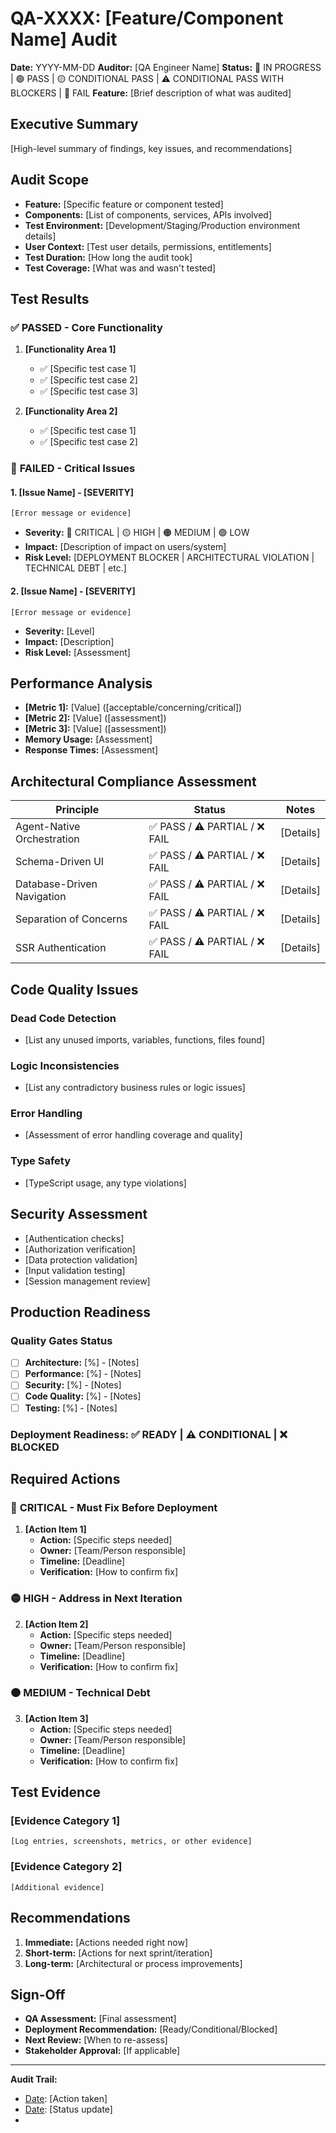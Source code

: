 # QA-XXXX: [Feature/Component Name] Audit

**Date:** YYYY-MM-DD
**Auditor:** [QA Engineer Name]
**Status:** 🔄 IN PROGRESS | 🟢 PASS | 🟡 CONDITIONAL PASS | ⚠️ CONDITIONAL PASS WITH BLOCKERS | 🔴 FAIL
**Feature:** [Brief description of what was audited]

## Executive Summary

[High-level summary of findings, key issues, and recommendations]

## Audit Scope

- **Feature:** [Specific feature or component tested]
- **Components:** [List of components, services, APIs involved]
- **Test Environment:** [Development/Staging/Production environment details]
- **User Context:** [Test user details, permissions, entitlements]
- **Test Duration:** [How long the audit took]
- **Test Coverage:** [What was and wasn't tested]

## Test Results

### ✅ **PASSED - Core Functionality**

1. **[Functionality Area 1]**
   - ✅ [Specific test case 1]
   - ✅ [Specific test case 2]
   - ✅ [Specific test case 3]

2. **[Functionality Area 2]**
   - ✅ [Specific test case 1]
   - ✅ [Specific test case 2]

### 🚨 **FAILED - Critical Issues**

#### 1. **[Issue Name]** - [SEVERITY]
```
[Error message or evidence]
```
- **Severity:** 🔴 CRITICAL | 🟡 HIGH | 🟠 MEDIUM | 🟢 LOW
- **Impact:** [Description of impact on users/system]
- **Risk Level:** [DEPLOYMENT BLOCKER | ARCHITECTURAL VIOLATION | TECHNICAL DEBT | etc.]

#### 2. **[Issue Name]** - [SEVERITY]
```
[Error message or evidence]
```
- **Severity:** [Level]
- **Impact:** [Description]
- **Risk Level:** [Assessment]

## Performance Analysis

- **[Metric 1]:** [Value] ([acceptable/concerning/critical])
- **[Metric 2]:** [Value] ([assessment])
- **[Metric 3]:** [Value] ([assessment])
- **Memory Usage:** [Assessment]
- **Response Times:** [Assessment]

## Architectural Compliance Assessment

| Principle | Status | Notes |
|-----------|---------|-------|
| Agent-Native Orchestration | ✅ PASS / ⚠️ PARTIAL / ❌ FAIL | [Details] |
| Schema-Driven UI | ✅ PASS / ⚠️ PARTIAL / ❌ FAIL | [Details] |
| Database-Driven Navigation | ✅ PASS / ⚠️ PARTIAL / ❌ FAIL | [Details] |
| Separation of Concerns | ✅ PASS / ⚠️ PARTIAL / ❌ FAIL | [Details] |
| SSR Authentication | ✅ PASS / ⚠️ PARTIAL / ❌ FAIL | [Details] |

## Code Quality Issues

### Dead Code Detection
- [List any unused imports, variables, functions, files found]

### Logic Inconsistencies
- [List any contradictory business rules or logic issues]

### Error Handling
- [Assessment of error handling coverage and quality]

### Type Safety
- [TypeScript usage, any type violations]

## Security Assessment

- [Authentication checks]
- [Authorization verification]
- [Data protection validation]
- [Input validation testing]
- [Session management review]

## Production Readiness

### Quality Gates Status
- [ ] **Architecture:** [%] - [Notes]
- [ ] **Performance:** [%] - [Notes]
- [ ] **Security:** [%] - [Notes]
- [ ] **Code Quality:** [%] - [Notes]
- [ ] **Testing:** [%] - [Notes]

### Deployment Readiness: ✅ READY | ⚠️ CONDITIONAL | ❌ BLOCKED

## Required Actions

### 🔴 **CRITICAL - Must Fix Before Deployment**

1. **[Action Item 1]**
   - **Action:** [Specific steps needed]
   - **Owner:** [Team/Person responsible]
   - **Timeline:** [Deadline]
   - **Verification:** [How to confirm fix]

### 🟡 **HIGH - Address in Next Iteration**

2. **[Action Item 2]**
   - **Action:** [Specific steps needed]
   - **Owner:** [Team/Person responsible]
   - **Timeline:** [Deadline]
   - **Verification:** [How to confirm fix]

### 🟠 **MEDIUM - Technical Debt**

3. **[Action Item 3]**
   - **Action:** [Specific steps needed]
   - **Owner:** [Team/Person responsible]
   - **Timeline:** [Deadline]
   - **Verification:** [How to confirm fix]

## Test Evidence

### [Evidence Category 1]
```
[Log entries, screenshots, metrics, or other evidence]
```

### [Evidence Category 2]
```
[Additional evidence]
```

## Recommendations

1. **Immediate:** [Actions needed right now]
2. **Short-term:** [Actions for next sprint/iteration]
3. **Long-term:** [Architectural or process improvements]

## Sign-Off

- **QA Assessment:** [Final assessment]
- **Deployment Recommendation:** [Ready/Conditional/Blocked]
- **Next Review:** [When to re-assess]
- **Stakeholder Approval:** [If applicable]

---

**Audit Trail:**
- [Date]: [Action taken]
- [Date]: [Status update]
- [Date]: [Resolution/completion]